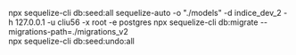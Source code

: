  npx sequelize-cli db:seed:all
 sequelize-auto -o "./models" -d indice_dev_2 -h 127.0.0.1 -u cliu56 -x root -e postgres
 npx sequelize-cli db:migrate --migrations-path=./migrations_v2  
 npx sequelize-cli db:seed:undo:all